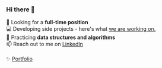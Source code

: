 ### Hi there 👋

🔭  Looking for a <strong>full-time position</strong><br/>
💻  Developing side projects - here's what [we are working on.](https://github.com/Boroughd/boroughd.github.io)<br/>
🌱  Practicing <strong>data structures and algorithms</strong><br/>
📫  Reach out to me on [LinkedIn](https://www.linkedin.com/in/mackenzieraeclark/) <br/>
<br/>
✨ [Portfolio](https://mackenzieraeclark.github.io/)
